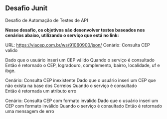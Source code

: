## Desafio Junit
Desafio de Automação de Testes de API
 
 <b>Nesse desafio, os objetivos são desenvolver testes baseados nos cenários abaixo, utilizando o serviço que está no link:</b>
 
URL: https://viacep.com.br/ws/91060900/json/ 
Cenário: Consulta CEP valido

Dado que o usuário inseri um CEP válido
Quando o serviço é consultado
Então é retornado o CEP, logradouro, complemento, bairro, localidade, uf e ibge.


Cenário: Consulta CEP inexistente 
Dado que o usuário inseri um CEP que não exista na base dos Correios
Quando o serviço é consultado  
Então é retornada um atributo erro 


Cenário: Consulta CEP com formato inválido 
Dado que o usuário inseri um CEP com formato inválido
Quando o serviço é consultado 
Então é retornado uma mensagem de erro
